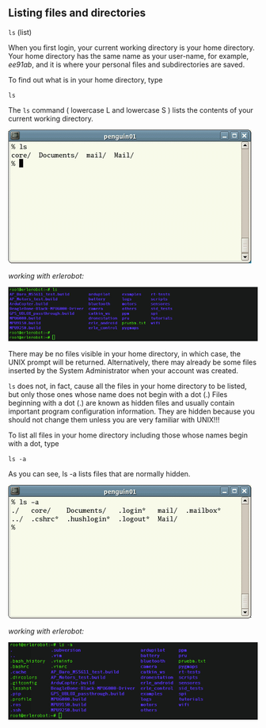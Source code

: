 ## Listing files and directories

`ls` (list)

When you first login, your current working directory is your home directory. Your home directory has the same name as your user-name, for example, *ee91ab*, and it is where your personal files and subdirectories are saved.

To find out what is in your home directory, type

```
ls
```

The `ls` command ( lowercase L and lowercase S ) lists the contents of your current working directory.

![screen1](img1/unix-xterm1.gif)



*working with erlerobot:*

![ls_com](img1/ls_command.jpg)

There may be no files visible in your home directory, in which case, the UNIX prompt will be returned. Alternatively, there may already be some files inserted by the System Administrator when your account was created.

`ls` does not, in fact, cause all the files in your home directory to be listed, but only those ones whose name does not begin with a dot (.) Files beginning with a dot (.) are known as hidden files and usually contain important program configuration information. They are hidden because you should not change them unless you are very familiar with UNIX!!!

To list all files in your home directory including those whose names begin with a dot, type

```
ls -a
```


As you can see, ls -a lists files that are normally hidden.

![Screen2](img1/unix-xterm2.gif)



*working with erlerobot:*

![ls_a](img1/ls-a.jpg)
